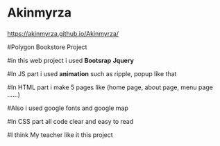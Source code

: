 # Akinmyrza

###
https://akinmyrza.github.io/Akinmyrza/


#Polygon Bookstore Project 

#in this web project i used **Bootsrap** **Jquery**

#In JS part i used **animation** such as ripple, popup like that 

#In HTML part i make 5 pages like (home page, about page, menu page ......)

#Also i used google fonts and google map 

#In CSS part all code clear and easy to read 

#I think My teacher like it this project
